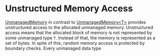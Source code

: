 Unstructured Memory Access
====
[UnmanagedMemory](../../api/DotNext.Runtime.InteropServices.UnmanagedMemory.yml) in contrast to [UnmanagedMemory&lt;T&gt;](../../api/DotNext.Runtime.InteropServices.UnmanagedMemory-1.yml) provides unstructured access to the allocated unmanaged memory. Unstructured access means that the allocated block of memory is not represented by some unmanaged type `T`. Instead of that, the memory is represented as a set of bytes. In spite of this, random memory access is protected by boundary checks. Every unmanaged data type 